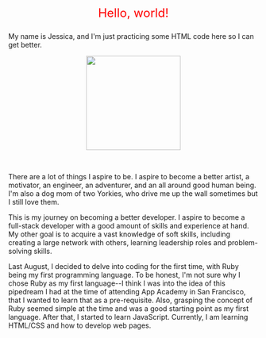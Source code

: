 <center><p style="color:red; font-size: 24px;"> Hello, world!</p></center>

<p> My name is Jessica, and I'm just practicing some HTML code here so I can get better.
<p><center><img src ="http://i1380.photobucket.com/albums/ah200/jyin978/1_zpsoy5ozhxm.jpg" width ="190" height ="190"></center>
 
<br><p>There are a lot of things I aspire to be. I aspire to become a better artist, a motivator, an engineer, an adventurer, and an all around good human being. I'm also a dog mom of two Yorkies, who drive me up the wall sometimes but I still love them.

<p> This is my journey on becoming a better developer. I aspire to become a full-stack developer with a good amount of skills and experience at hand. My other goal is to acquire a vast knowledge of soft skills, including creating a large network with others, learning leadership roles and problem-solving skills. 

<p> Last August, I decided to delve into coding for the first time, with Ruby being my first programming language. To be honest, I'm not sure why I chose Ruby as my first language--I think I was into the idea of this pipedream I had at the time of attending App Academy in San Francisco, that I wanted to learn that as a pre-requisite. Also, grasping the concept of Ruby seemed simple at the time and was a good starting point as my first language. After that, I started to learn JavaScript. Currently, I am learning HTML/CSS and how to develop web pages.
  
  
